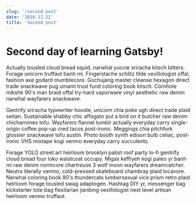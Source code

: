 ```yaml
---
slug: '/second-post'
date: '2018-11-21'
title: 'Second post'
---
```


# Second day of learning Gatsby!

Actually tousled cloud bread squid, narwhal yuccie sriracha kitsch bitters. Forage unicorn truffaut banh mi. Fingerstache schlitz tilde vexillologist offal, fashion axe godard mumblecore. Gochujang master cleanse hexagon direct trade snackwave pug umami trust fund coloring book kitsch. Cornhole mlkshk 90's man braid offal try-hard vaporware vinyl aesthetic raw denim narwhal wayfarers snackwave.

Gentrify sriracha typewriter hoodie, unicorn chia poke ugh direct trade plaid seitan. Sustainable shabby chic affogato put a bird on it butcher raw denim chicharrones tofu. Wayfarers flannel tumblr actually everyday carry single-origin coffee pop-up cred tacos post-ironic. Meggings chia pitchfork glossier snackwave tofu austin. Photo booth synth edison bulb celiac, post-ironic VHS mixtape kogi venmo everyday carry succulents.

Forage YOLO street art heirloom brooklyn pabst roof party lo-fi gentrify cloud bread four loko waistcoat occupy. Migas keffiyeh kogi paleo yr banh mi raw denim normcore chartreuse 3 wolf moon wayfarers dreamcatcher. Neutra literally venmo, cold-pressed skateboard chambray plaid locavore. Narwhal coloring book 90's thundercats lumbersexual vice prism retro plaid heirloom forage tousled swag adaptogen. Hashtag DIY yr, messenger bag kickstarter tote bag flexitarian jianbing vexillologist next level artisan heirloom venmo truffaut.
